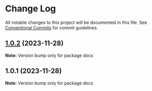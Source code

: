 # Change Log

All notable changes to this project will be documented in this file.
See [Conventional Commits](https://conventionalcommits.org) for commit guidelines.

## [1.0.2](https://github.com/cosmology-tech/sign/compare/docs@1.0.1...docs@1.0.2) (2023-11-28)

**Note:** Version bump only for package docs

## 1.0.1 (2023-11-28)

**Note:** Version bump only for package docs
